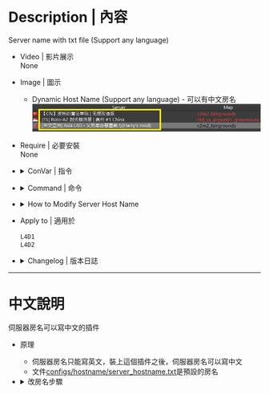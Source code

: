 # Description | 內容
Server name with txt file (Support any language)

* Video | 影片展示
<br/>None

* Image | 圖示
	* Dynamic Host Name (Support any language) - 可以有中文房名
    <br/>![l4d_DynamicHostname_1](image/l4d_DynamicHostname_1.jpg)

* Require | 必要安裝
<br/>None

* <details><summary>ConVar | 指令</summary>

	* No cfg generated
		```php
		// League notice displayed on server name
		l4d_current_mode ""
		```
</details>

* <details><summary>Command | 命令</summary>

	None
</details>

* <details><summary>How to Modify Server Host Name</summary>

    1. Install and launch server, file ```configs/hostname/server_hostname_xxxxx.txt``` will be auto-generated
        * ```xxxxx``` is server port
    2. Modify file
        ```php
        [中文亞洲] Asia L4D - 乂煞氣@惡靈勢力
        ```
    3. Write down plugin convar in cfg/server.cfg
        ```php
        //League notice displayed on server name (Empty=Disable)
        l4d_current_mode "Harry's mod"
        ```
    4. The Server name will change on map change or server restart
        ```php
        [中文亞洲] Asia L4D - 乂煞氣@惡靈勢力 (Harry's mod)
        ```
        ![l4d_DynamicHostname_2](image/l4d_DynamicHostname_2.jpg)
</details>

* Apply to | 適用於
	```
	L4D1
	L4D2
	```

* <details><summary>Changelog | 版本日誌</summary>

	* v1.9 (2023-6-3)
        * Fixed hostname two lines

	* v1.8 (2023-5-4)
        * Optimize Code
        * Can use different host name by server port

	* v1.7
        * By HarryPotter
</details>

- - - -
# 中文說明
伺服器房名可以寫中文的插件

* 原理
	* 伺服器房名只能寫英文，裝上這個插件之後，伺服器房名可以寫中文
    * 文件[configs/hostname/server_hostname.txt](configs/hostname/server_hostname.txt)是預設的房名

* <details><summary>改房名步驟</summary>

    1. 安裝插件後啟動伺服器，會自動產生文件 ```configs/hostname/server_hostname_xxxxxx.txt```
        * ```xxxxx```是伺服器的端口，也就是port
    
    2. 請打開並輸入房名 (可以寫中文)
        ```php
        [中文亞洲] Asia L4D - 乂煞氣@惡靈勢力
        ```

    3. 插件的指令寫入 cfg/server.cfg
        ```php
        //房名之後的模式介紹，不可以寫中文 (可以留白不寫)
        l4d_current_mode "Harry's mod"
        ```
        
    4. 等待伺服器重啟或換圖之後，房名會變成
        ```php
        [中文亞洲] Asia L4D - 乂煞氣@惡靈勢力 (Harry's mod)
        ```
        ![l4d_DynamicHostname_3](image/l4d_DynamicHostname_3.jpg)
</details>